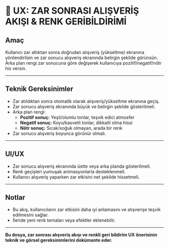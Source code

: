 # 🎲 UX: ZAR SONRASI ALIŞVERİŞ AKIŞI & RENK GERİBİLDİRİMİ

## Amaç
Kullanıcı zar attıktan sonra doğrudan alışveriş (yükseltme) ekranına yönlendirilsin ve zar sonucu alışveriş ekranında belirgin şekilde görünsün. Arka plan rengi zar sonucuna göre değişerek kullanıcıya pozitif/negatif/nötr his versin.

---

## Teknik Gereksinimler
- Zar atıldıktan sonra otomatik olarak alışveriş/yükseltme ekranına geçiş.
- Zar sonucu alışveriş ekranında büyük ve belirgin şekilde gösterilmeli.
- Arka plan rengi:
  - **Pozitif sonuç:** Yeşil/olumlu tonlar, teşvik edici atmosfer
  - **Negatif sonuç:** Koyu/kasvetli tonlar, dikkatli olma hissi
  - **Nötr sonuç:** Sıcak/soğuk olmayan, arada bir renk
- Zar sonucu alışveriş boyunca görünür olmalı.

---

## UI/UX
- Zar sonucu alışveriş ekranında üstte veya arka planda gösterilmeli.
- Renk geçişleri yumuşak animasyonlarla desteklenmeli.
- Kullanıcı alışveriş yaparken zar etkisini net şekilde hissetmeli.

---

## Notlar
- Bu akış, kullanıcıların zar etkisini daha iyi anlamasını ve alışverişe teşvik edilmesini sağlar.
- İleride yeni renk temaları veya efektler eklenebilir.

---

**Bu dosya, zar sonrası alışveriş akışı ve renkli geri bildirim UX önerisinin teknik ve görsel gereksinimlerini dokümante eder.** 